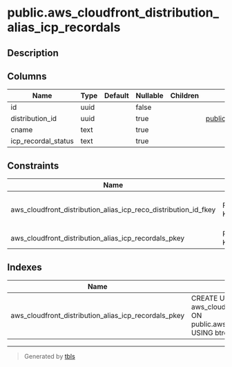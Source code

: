 # public.aws_cloudfront_distribution_alias_icp_recordals

## Description

## Columns

| Name | Type | Default | Nullable | Children | Parents | Comment |
| ---- | ---- | ------- | -------- | -------- | ------- | ------- |
| id | uuid |  | false |  |  |  |
| distribution_id | uuid |  | true |  | [public.aws_cloudfront_distributions](public.aws_cloudfront_distributions.md) |  |
| cname | text |  | true |  |  |  |
| icp_recordal_status | text |  | true |  |  |  |

## Constraints

| Name | Type | Definition |
| ---- | ---- | ---------- |
| aws_cloudfront_distribution_alias_icp_reco_distribution_id_fkey | FOREIGN KEY | FOREIGN KEY (distribution_id) REFERENCES aws_cloudfront_distributions(id) ON DELETE CASCADE |
| aws_cloudfront_distribution_alias_icp_recordals_pkey | PRIMARY KEY | PRIMARY KEY (id) |

## Indexes

| Name | Definition |
| ---- | ---------- |
| aws_cloudfront_distribution_alias_icp_recordals_pkey | CREATE UNIQUE INDEX aws_cloudfront_distribution_alias_icp_recordals_pkey ON public.aws_cloudfront_distribution_alias_icp_recordals USING btree (id) |

---

> Generated by [tbls](https://github.com/k1LoW/tbls)
